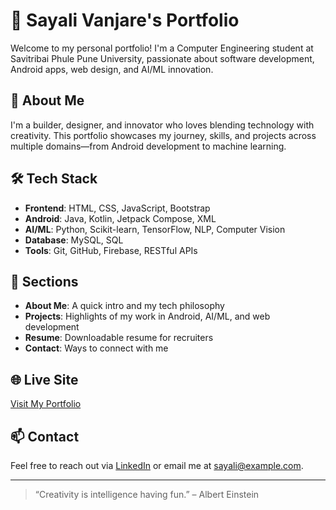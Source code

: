 # 🌟 Sayali Vanjare's Portfolio

Welcome to my personal portfolio! I'm a Computer Engineering student at Savitribai Phule Pune University, passionate about software development, Android apps, web design, and AI/ML innovation.

## 🚀 About Me
I'm a builder, designer, and innovator who loves blending technology with creativity. This portfolio showcases my journey, skills, and projects across multiple domains—from Android development to machine learning.

## 🛠️ Tech Stack
- **Frontend**: HTML, CSS, JavaScript, Bootstrap
- **Android**: Java, Kotlin, Jetpack Compose, XML
- **AI/ML**: Python, Scikit-learn, TensorFlow, NLP, Computer Vision
- **Database**: MySQL, SQL
- **Tools**: Git, GitHub, Firebase, RESTful APIs

## 📁 Sections
- **About Me**: A quick intro and my tech philosophy
- **Projects**: Highlights of my work in Android, AI/ML, and web development
- **Resume**: Downloadable resume for recruiters
- **Contact**: Ways to connect with me

## 🌐 Live Site
[Visit My Portfolio](https://your-username.github.io/your-repo-name)

## 📫 Contact
Feel free to reach out via [LinkedIn](https://www.linkedin.com/in/sayali-vanjare) or email me at sayali@example.com.

---

> “Creativity is intelligence having fun.” – Albert Einstein

